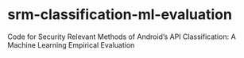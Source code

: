 # srm-classification-ml-evaluation
Code for Security Relevant Methods of Android’s API Classification: A Machine Learning Empirical Evaluation
